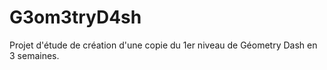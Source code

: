 # G3om3tryD4sh

Projet d'étude de création d'une copie du 1er niveau de Géometry Dash en 3 semaines.
